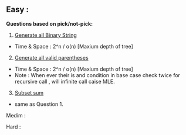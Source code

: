 ## Easy : 
**Questions based on pick/not-pick:**
1. [Generate all Binary String](https://leetcode.com/problems/generate-binary-strings-without-adjacent-zeros/description/)

* Time & Space : 2^n / o(n) [Maxium depth of tree]

2. [Generate all valid parentheses](https://leetcode.com/problems/generate-parentheses)

* Time & Space : 2^n / o(n) [Maxium depth of tree]
* Note : When ever their is and condition in base case check twice for recursive call , will infinite call caise MLE.

3. [Subset sum](https://leetcode.com/problems/subsets)
* same as Question 1.

Medim :


Hard :



